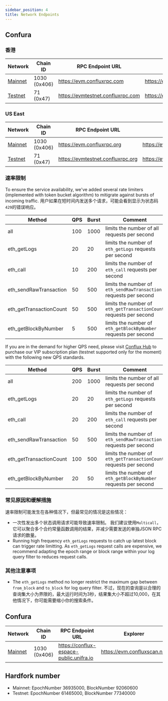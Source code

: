 ```yaml
---
sidebar_position: 4
title: Network Endpoints
---
```


## Confura

### 香港

| Network             | Chain ID     | RPC Endpoint URL                    | Explorer                             |
| ------------------- | ------------ | ----------------------------------- | ------------------------------------ |
| [Mainnet](#mainnet) | 1030 (0x406) | <https://evm.confluxrpc.com>        | <https://evm.confluxscan.net>        |
| [Testnet](#testnet) | 71 (0x47)    | <https://evmtestnet.confluxrpc.com> | <https://evmtestnet.confluxscan.net> |

### US East

| Network             | Chain ID     | RPC Endpoint URL                    | Explorer                            |
| ------------------- | ------------ | ----------------------------------- | ----------------------------------- |
| [Mainnet](#mainnet) | 1030 (0x406) | <https://evm.confluxrpc.org>        | <https://evm.confluxscan.io>        |
| [Testnet](#testnet) | 71 (0x47)    | <https://evmtestnet.confluxrpc.org> | <https://evmtestnet.confluxscan.io> |


### 速率限制

To ensure the service availability, we've added several rate limiters (implemented with token bucket algorithm) to mitigrate against bursts of incoming traffic. 用户如果在短时间内发送多个请求，可能会看到显示为状态码`429`的错误响应。

| Method                  | QPS | Burst | Comment                                                            |
| ----------------------- | --- | ----- | ------------------------------------------------------------------ |
| all                     | 100 | 1000  | limits the number of all requests per second                       |
| eth_getLogs             | 20  | 20    | limits the number of `eth_getLogs` requests per second             |
| eth_call                | 10  | 200   | limits the number of `eth_call` requests per second                |
| eth_sendRawTransaction  | 50  | 500   | limits the number of `eth_sendRawTransaction` requests per second  |
| eth_getTransactionCount | 50  | 500   | limits the number of `eth_getTransactionCount` requests per second |
| eth_getBlockByNumber    | 5   | 500   | limits the number of `eth_getBlockByNumber` requests per second    |

If you are in the demand for higher QPS need, please visit [Conflux Hub](https://test.confluxhub.io/payment/consumer/app/subscription/0x4805C5B2741088B8458ed781083eA8940186E477) to purchase our VIP subscription plan (testnet supported only for the moment) with the following new QPS standards.

| Method                  | QPS | Burst | Comment                                                            |
| ----------------------- | --- | ----- | ------------------------------------------------------------------ |
| all                     | 200 | 1000  | limits the number of all requests per second                       |
| eth_getLogs             | 20  | 20    | limits the number of `eth_getLogs` requests per second             |
| eth_call                | 20  | 200   | limits the number of `eth_call` requests per second                |
| eth_sendRawTransaction  | 50  | 500   | limits the number of `eth_sendRawTransaction` requests per second  |
| eth_getTransactionCount | 100 | 500   | limits the number of `eth_getTransactionCount` requests per second |
| eth_getBlockByNumber    | 20  | 50    | limits the number of `eth_getBlockByNumber` requests per second    |

### 常见原因和缓解措施

速率限制可能发生在各种情况下，但最常见的情况是这些情况：

* 一次性发出多个状态调用请求可能导致速率限制。 我们建议使用`Multicall`，它可以聚合多个合约常量函数调用的结果，并减少需要发送的单独JSON RPC请求的数量。
* Running high frequency `eth_getLogs` requests to catch up latest block can trigger rate limitting. As `eth_getLogs` request calls are expensive, we recommend adapting the epoch range or block range within your log query filter to reduces request calls.

### 其他注意事项

* The `eth_getLogs` method no longer restrict the maximum gap between `from_block` and `to_block` for log query filter. 不过，现在的查询是以合理的查询集大小为界限的，最大运行时间为3秒，结果集大小不超过10,000，在其他情况下，你可能需要缩小你的搜索条件。

## Confura

| Network             | Chain ID     | RPC Endpoint URL                          | Explorer                      |
| ------------------- | ------------ | ----------------------------------------- | ----------------------------- |
| [Mainnet](#mainnet) | 1030 (0x406) | <https://conflux-espace-public.unifra.io> | <https://evm.confluxscan.net> |


## Hardfork number

* Mainnet: EpochNumber 36935000, BlockNumber 92060600
* Testnet: EpochNumber 61465000, BlockNumber 77340000
